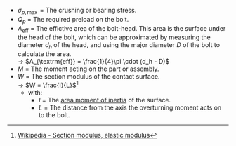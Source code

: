 - $\sigma_{p,\max}$ = The crushing or bearing stress.
- $Q_p$ = The required preload on the bolt.
- $A_{\textrm{eff}}$ = The effictive area of the bolt-head. This area is the surface under the head of the bolt, which can be approximated by measuring the diameter $d_h$ of the head, and using the major diameter $D$ of the bolt to calculate the area. <br> -> $A_{\textrm{eff}} = \frac{1}{4}\pi \cdot (d_h - D)$
- $M$ = The moment acting on the part or assembly.
- $W$ = The section modulus of the contact surface. <br>-> $W = \frac{I}{L}$[^W]
	- with:
		- $I$ = The [area moment of inertia](area%20moment%20of%20inertia) of the surface.
		- $L$ = The distance from the axis the overturning moment acts on to the bolt.










[^W]: [Wikipedia - Section modulus, elastic modulus](https://en.wikipedia.org/wiki/Section_modulus#Elastic_section_modulus)